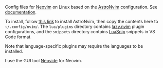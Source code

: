 Config files for [Neovim](https://neovim.io/) on Linux
based on the [AstroNvim](https://astronvim.com/) configuration.
See [documentation](https://docs.astronvim.com/).

To install, follow [this link](https://docs.astronvim.com/#-installation)
to install AstroNvim, then copy the contents here to
`~/.config/nvim/`.
The `lua/plugins` directory contains [lazy.nvim](https://lazy.folke.io/)
plugin configurations,
and the `snippets` directory contains
[LuaSnip](https://github.com/L3MON4D3/LuaSnip) snippets in VS Code format.

Note that language-specific plugins may require
the languages to be installed.

I use the GUI tool [Neovide](https://neovide.dev/) for Neovim.


